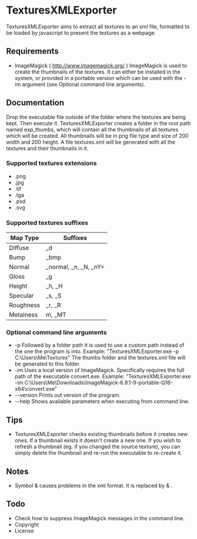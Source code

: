 # TexturesXMLExporter

TexturesXMLExporter aims to extract all textures to an xml file, formatted to be loaded by javascript to present the textures as a webpage.

## Requirements
* ImageMagick ( http://www.imagemagick.org/ )
ImageMagick is used to create the thumbnails of the textures. It can either be installed in the system, or provided in a portable version which can be used with the -im argument (see Optional command line arguments).


## Documentation
Drop the executable file outside of the folder where the textures are being kept. Then execute it.
TexturesXMLExporter creates a folder in the root path named exp_thumbs, which will contain all the thumbnails of all textures which will be created. All thumbnails will be in png file type and size of 200 width and 200 height.
A file textures.xml will be generated with all the textures and their thumbnails in it.

### Supported textures extensions
* .png
* .jpg
* .tif
* .tga
* .psd
* .svg

### Supported textures suffixes
| Map Type   | Suffixes
| ---------- | ----------------------
| Diffuse    | _d
| Bump       | _bmp
| Normal     | _normal, _n, _N, _nY+
| Gloss      | _g
| Height     | _h, _H
| Specular   | _s, _S
| Roughness  | _r, _R
| Metalness  | m, _MT

### Optional command line arguments
* -p
	Followed by a folder path it is used to use a custom path instead of the one the program is into.
	Example: "TexturesXMLExporter.exe -p C:\Users\Me\Textures"
	The thumbs folder and the textures.xml file will be generated to this folder.
* -im
	Uses a local version of ImageMagick. Specifically requires the full path of the executable convert.exe.
	Example: "TexturesXMLExporter.exe -im C:\Users\Me\Downloads\ImageMagick-6.9.1-9-portable-Q16-x64\convert.exe"
* --version
	Prints out version of the program.
* --help
	Shows available parameters when executing from command line.


## Tips
* TexturesXMLExporter checks existing thumbnails before it creates new ones. If a thumbnail exists it doesn't create a new one. If you wish to refresh a thumbnail (eg. if you changed the source texture), you can simply delete the thumbnail and re-run the executable to re-create it.


## Notes
* Symbol & causes problems in the xml format. It is replaced by &amp; .


## Todo
* Check how to suppress ImageMagick messages in the command line.
* Copyright
* License